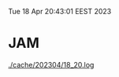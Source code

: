Tue 18 Apr 20:43:01 EEST 2023
# JAM
<a href='./cache/202304/18_20.log'>./cache/202304/18_20.log</a>
